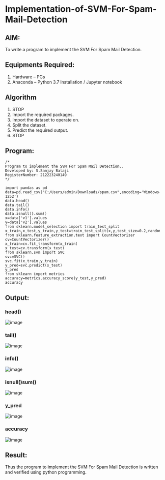 # Implementation-of-SVM-For-Spam-Mail-Detection

## AIM:
To write a program to implement the SVM For Spam Mail Detection.

## Equipments Required:
1. Hardware – PCs
2. Anaconda – Python 3.7 Installation / Jupyter notebook

## Algorithm
1.  STOP
2.  Import the required packages.
3.  Import the dataset to operate on.
4.  Split the dataset.
5.  Predict the required output.
6.  STOP
## Program:
```
/*
Program to implement the SVM For Spam Mail Detection..
Developed by: S.Sanjay Balaji
RegisterNumber: 212223240149 
*/
```
```
import pandas as pd
data=pd.read_csv("C:/Users/admin/Downloads/spam.csv",encoding='Windows-1252')
data.head()
data.tail()
data.info()
data.isnull().sum()
x=data['v1'].values
y=data['v2'].values
from sklearn.model_selection import train_test_split
x_train,x_test,y_train,y_test=train_test_split(x,y,test_size=0.2,random_state=0)
from sklearn.feature_extraction.text import CountVectorizer
cv=CountVectorizer()
x_train=cv.fit_transform(x_train)
x_test=cv.transform(x_test)
from sklearn.svm import SVC
svc=SVC()
svc.fit(x_train,y_train)
y_pred=svc.predict(x_test)
y_pred
from sklearn import metrics
accuracy=metrics.accuracy_score(y_test,y_pred)
accuracy
```
## Output:
### head()
![image](https://github.com/SanjayBalaji0/Implementation-of-SVM-For-Spam-Mail-Detection/assets/145533553/a8b9f65e-d8a7-49ec-9ce7-7134dcb8ca28)
### tail()
![image](https://github.com/SanjayBalaji0/Implementation-of-SVM-For-Spam-Mail-Detection/assets/145533553/2a6c77ef-ee3d-4b92-8271-672e6859333a)
### info()
![image](https://github.com/SanjayBalaji0/Implementation-of-SVM-For-Spam-Mail-Detection/assets/145533553/2987c686-bdd6-4046-8b09-3816b6884f4f)
### isnull()sum()
![image](https://github.com/SanjayBalaji0/Implementation-of-SVM-For-Spam-Mail-Detection/assets/145533553/2f4e8651-f7d3-4f79-9906-f21e9f0592b0)
### y_pred
![image](https://github.com/SanjayBalaji0/Implementation-of-SVM-For-Spam-Mail-Detection/assets/145533553/68a82f7f-9cf6-4148-a4fa-b4de3a04339e)
### accuracy
![image](https://github.com/SanjayBalaji0/Implementation-of-SVM-For-Spam-Mail-Detection/assets/145533553/916da21b-c702-4708-85d1-8fcec998ad04)


## Result:
Thus the program to implement the SVM For Spam Mail Detection is written and verified using python programming.
